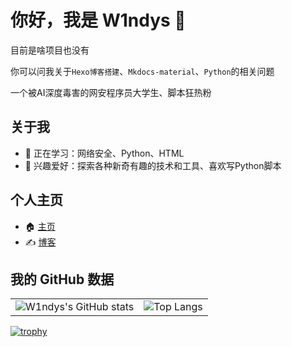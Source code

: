 # 你好，我是 W1ndys 👋

目前是啥项目也没有

你可以问我关于`Hexo博客搭建`、`Mkdocs-material`、`Python`的相关问题

一个被AI深度毒害的网安程序员大学生、脚本狂热粉

## 关于我

- 🌱 正在学习：网络安全、Python、HTML
- 🎯 兴趣爱好：探索各种新奇有趣的技术和工具、喜欢写Python脚本

## 个人主页

- 🏠 [主页](https://w1ndys.top/)
- ✍️ [博客](https://blog.w1ndys.top/)

## 我的 GitHub 数据

<table>
  <tr>
    <td><img src="https://github-readme-stats.vercel.app/api?username=W1ndys" alt="W1ndys's GitHub stats" /></td>
    <td><img src="https://github-readme-stats.vercel.app/api/top-langs/?username=W1ndys" alt="Top Langs" /></td>
  </tr>
</table>



[![trophy](https://github-profile-trophy.vercel.app/?username=W1ndys)](https://github.com/ryo-ma/github-profile-trophy)
